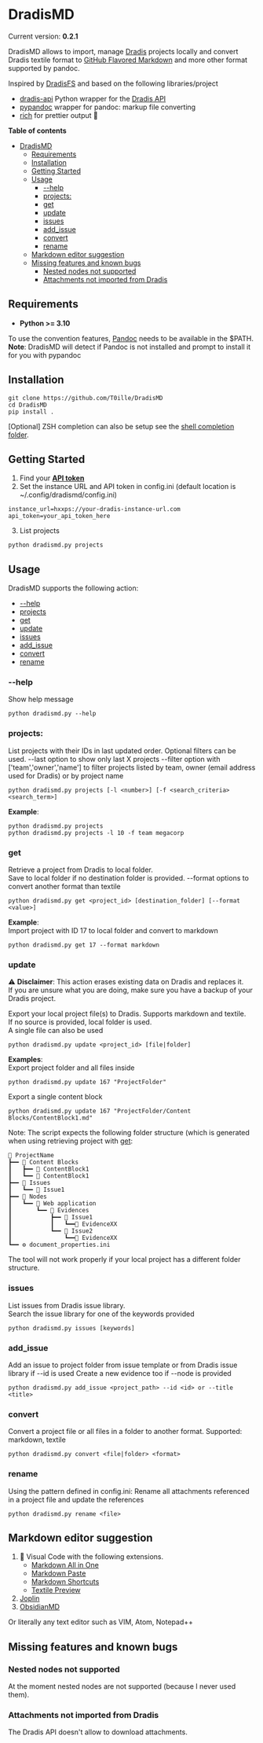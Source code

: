 # DradisMD

Current version:    **0.2.1**
  
DradisMD allows to import, manage [Dradis](https://dradisframework.com/) projects locally and convert Dradis textile format to [GitHub Flavored Markdown](https://docs.github.com/en/get-started/writing-on-github/getting-started-with-writing-and-formatting-on-github/basic-writing-and-formatting-syntax)  and more other format supported by pandoc.

Inspired by [DradisFS](https://github.com/NorthwaveSecurity/DradisFS) and based on the following libraries/project

* [dradis-api](https://github.com/NorthwaveSecurity/dradis-api) Python wrapper for the [Dradis API](https://dradisframework.com/support/guides/rest_api/)
* [pypandoc](https://github.com/NicklasTegner/pypandoc) wrapper for pandoc: markup file converting 
* [rich](https://github.com/Textualize/rich) for prettier output 🌈

**Table of contents**
- [DradisMD](#dradismd)
  - [Requirements](#requirements)
  - [Installation](#installation)
  - [Getting Started](#getting-started)
  - [Usage](#usage)
    - [--help](#--help)
    - [projects:](#projects)
    - [get](#get)
    - [update](#update)
    - [issues](#issues)
    - [add\_issue](#add_issue)
    - [convert](#convert)
    - [rename](#rename)
  - [Markdown editor suggestion](#markdown-editor-suggestion)
  - [Missing features and known bugs](#missing-features-and-known-bugs)
    - [Nested nodes not supported](#nested-nodes-not-supported)
    - [Attachments not imported from Dradis](#attachments-not-imported-from-dradis)

## Requirements

* **Python >= 3.10**  

To use the convention features, [Pandoc](https://pandoc.org/) needs to be available in the $PATH.  
**Note**: DradisMD will detect if Pandoc is not installed and prompt to install it for you with pypandoc


## Installation

```
git clone https://github.com/T0ille/DradisMD
cd DradisMD
pip install .
```

[Optional] ZSH completion can also be setup see the [shell completion folder](./shell-completion). 

## Getting Started

1. Find your **[API token](https://dradisframework.com/support/guides/rest_api/index.html#authentication)**
2. Set the instance URL and API token in config.ini (default location is ~/.config/dradismd/config.ini)

```
instance_url=hxxps://your-dradis-instance-url.com
api_token=your_api_token_here
```

3. List projects
```
python dradismd.py projects
```

## Usage

DradisMD supports the following action:
  * [--help](#help)                                           
  * [projects](#projects) 
  * [get](#get)
  * [update](#update)      
  * [issues](#issues)
  * [add_issue](#add_issue)
  * [convert](#convert)
  * [rename](#rename)


### --help
Show help message
```
python dradismd.py --help 
```

### projects:  
List projects with their IDs in last updated order.  Optional filters can be used.
--last option to show only last X projects
--filter option with ['team','owner','name'] <value> to filter projects listed by team, owner (email address used for Dradis) or by project name
```
python dradismd.py projects [-l <number>] [-f <search_criteria> <search_term>]
```

**Example**:  
```
python dradismd.py projects
python dradismd.py projects -l 10 -f team megacorp
```

### get
Retrieve a project from Dradis to local folder.  
Save to local folder if no destination folder is provided.
--format options to convert another format than textile
```
python dradismd.py get <project_id> [destination_folder] [--format <value>] 
```

**Example**:  
Import project with ID 17 to local folder and convert to markdown
```
python dradismd.py get 17 --format markdown
```

### update
⚠ **Disclaimer**: This action erases existing data on Dradis and replaces it.   
If you are unsure what you are doing, make sure you have a backup of your Dradis project.

Export your local project file(s) to Dradis. Supports markdown and textile.  
If no source is provided, local folder is used.  
A single file can also be used
```
python dradismd.py update <project_id> [file|folder]           
```

**Examples**:  
Export project folder and all files inside
```
python dradismd.py update 167 "ProjectFolder"
```
Export a single  content block
```
python dradismd.py update 167 "ProjectFolder/Content Blocks/ContentBlock1.md"           
```
Note: The script expects the following folder structure (which is generated when using retrieving project with [get](#get):
```
📂 ProjectName
┣━━ 📂 Content Blocks
┃   ┣━━ 📄 ContentBlock1
┃   ┗━━ 📄 ContentBlock1     
┣━━ 📂 Issues
┃   ┗━━ 📄 Issue1
┣━━ 📂 Nodes
┃   ┗━━ 📂 Web application
┃       ┗━━ 📂 Evidences
┃           ┣━━ 📂 Issue1
┃           ┃   ┗━━📄 EvidenceXX
┃           ┗━━ 📂 Issue2
┃               ┗━━📄 EvidenceXX
┗━━ ⚙ document_properties.ini
```
The tool will not work properly if your local project has a different folder structure.

### issues

List issues from Dradis issue library.  
Search the issue library for one of the keywords provided

```
python dradismd.py issues [keywords]
```

### add_issue

Add an issue to project folder from issue template or from Dradis issue library if --id is used
Create a new evidence too if --node  is provided

```
python dradismd.py add_issue <project_path> --id <id> or --title <title>
```



### convert
Convert a project file or all files in a folder to another format. Supported: markdown, textile
```
python dradismd.py convert <file|folder> <format>
```

### rename
Using the pattern defined in config.ini: Rename all attachments referenced in a project file and update the references
```
python dradismd.py rename <file>
```


## Markdown editor suggestion

1. 🌟 Visual Code with the following extensions.  
   * [Markdown All in One](https://marketplace.visualstudio.com/items?itemName=yzhang.markdown-all-in-one)  
   * [Markdown Paste](https://marketplace.visualstudio.com/items?itemName=telesoho.vscode-markdown-paste-image)
   * [Markdown Shortcuts](https://marketplace.visualstudio.com/items?itemName=mdickin.markdown-shortcuts)
   * [Textile Preview](https://marketplace.visualstudio.com/items?itemName=michaelnewton.textile-preview)
2. [Joplin](https://joplinapp.org/)  
3. [ObsidianMD](https://obsidian.md/)  

Or literally any text editor such as VIM, Atom, Notepad++

## Missing features and known bugs


### Nested nodes not supported

At the moment nested nodes are not supported (because I never used them).

### Attachments not imported from Dradis

The Dradis API doesn't allow to download attachments. 

